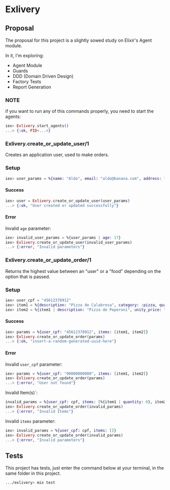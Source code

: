 # Exlivery

## Proposal
The proposal for this project is a slightly sowed study on Elixir's Agent module.<br>

In it, I'm exploring:
- Agent Module
- Guards
- DDD (Domain Driven Design)
- Factory Tests
- Report Generation

### NOTE
if you want to run any of this commands properly, you need to start the agents:
```elixir
iex> Exlivery.start_agents()
...> {:ok, PID<...>}
```

### Exlivery.create_or_update_user/1
Creates an application user, used to make orders.

### Setup
```elixir
iex> user_params = %{name: "Aldo", email: "aldo@banana.com", address: "Rua das Bananeiras", cpf: "12345678911", age: 30}
```

#### Success
```elixir
iex> user = Exlivery.create_or_update_user(user_params)
...> {:ok, "User created or updated successfully"}
```

#### Error
Invalid `age` parameter:
```elixir
iex> invalid_user_params = %{user_params | age: 17}
iex> Exlivery.create_or_update_user(invalid_user_params)
...> {:error, "Invalid parameters"}
```

### Exlivery.create_or_update_order/1
Returns the highest value between an "user" or a "food" depending on the option that is passed.

### Setup
```elixir
iex> user_cpf = "45612378912"
iex> item1 = %{description: "Pizza de Calabresa", category: :pizza, quantity: 1, unity_price: "45.00"}
iex> item2 = %{item1 | description: "Pizza de Peperoni", unity_price: "35.50"}
```

#### Success
```elixir
iex> params = %{user_cpf: "45612378912", items: [item1, item2]}
iex> Exlivery.create_or_update_order(params)
...> {:ok, "insert-a-random-generated-uuid-here"}
```

#### Error
Invalid `user_cpf` parameter:
```elixir
iex> params = %{user_cpf: "00000000000", items: [item1, item2]}
iex> Exlivery.create_or_update_order(params)
...> {:error, "User not found"}
```

Invalid Item(s)`:
```elixir
invalid_params = %{user_cpf: cpf, items: [%{item1 | quantity: 0}, item2]}
iex> Exlivery.create_or_update_order(invalid_params)
...> {:error, "Invalid Items"}
```

Invalid `items` parameter:
```elixir
iex> invalid_params = %{user_cpf: cpf, items: []}
iex> Exlivery.create_or_update_order(invalid_params)
...> {:error, "Invalid parameters"}
```

## Tests

This project has tests, just enter the command below at your terminal, in the same folder in this project.
```sh
.../exlivery> mix test
```
